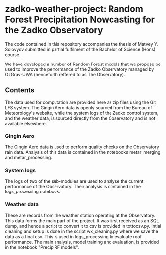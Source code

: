 # zadko-weather-project: Random Forest Precipitation Nowcasting for the Zadko Observatory

The code contained in this repository accompanies the thesis of Matvey Y. Solovyov submitted in partial fulfilment of the Bachelor of Science (Hons) course.

We have developed a number of Random Forest models that we propose be used to improve the performance of the Zadko Observatory managed by OzGrav-UWA (henceforth reffered to as The Observatory).

## Contents

The data used for computation are provided here as zip files using the Git LFS system. The Gingin Aero data is openly sourced from the Bureau of Meteorology's website, while the system logs of the Zadko control system, and the weather data, is sourced directly from the Observatory and is not available elsewhere.

### Gingin Aero

The Gingin Aero data is used to perform quality checks on the Observatory rain data. Analysis of this data is contained in the notebooks metar_merging and metar_processing.

### System logs

The logs of two of the sub-modules are used to analyse the current performance of the Observatory. Their analysis is contained in the logs_processing notebook.

### Weather data

These are records from the weather station operating at the Observatory. This data forms the main part of the project. It was first received as an SQL dump, and hence a script to convert it to csv is provided in txttocsv.py. Intial cleaning and setup is done in the script wx_cleaning.py where we save the data as a final csv. This is used in logs_processing to evaluate roof performance. The main analysis, model training and evaluation, is provided in the notebook "Precip RF models".
